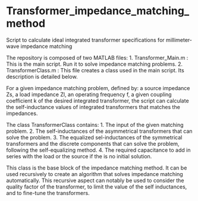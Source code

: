 # Transformer_impedance_matching_method

Script to calculate ideal integrated transformer specifications for millimeter-wave impedance matching

The repository is composed of two MATLAB files:
    1. Transformer_Main.m : This is the main script. Run it to solve impedance matching problems.
    2. TransformerClass.m : This file creates a class used in the main script. Its description is detailed below.
    
For a given impedance matching problem, defined by:
    a source impedance Zs,
    a load impedance Zl,
    an operating frequency f,
    a given coupling coefficient k of the desired integrated transformer,
the script can calculate the self-inductance values of integrated transformers that matches the impedances.


The class TransformerClass contains:
    1. The input of the given matching problem.
    2. The self-inductances of the asymmetrical transformers that can solve the problem.
    3. The equalized sel-inductances of the symmetrical transformers and the discrete components that can solve the problem, following the self-equalizing method.
    4. The required capacitance to add in series with the load or the source if the is no initial solution.
    
    
This class is the base block of the impedance matching method. 
It can be used recursively to create an algorithm that solves impedance matching automatically. This recursive aspect can notably be used to consider the quality factor of the transformer, to limit the value of the self inductances, and to fine-tune the transformers.

